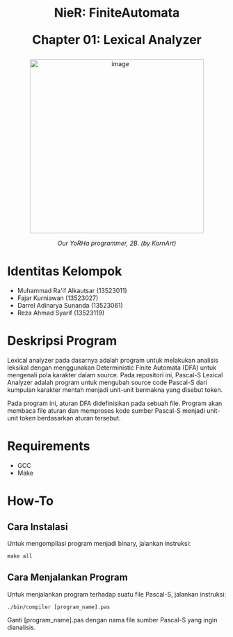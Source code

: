 # <p align="center" width=300px>NieR: FiniteAutomata</p> <p align="center" width=100px>Chapter 01: Lexical Analyzer</p>

<p align="center"><img width="400" alt="image" src="https://github.com/user-attachments/assets/6ef29817-36db-4306-ac96-e9a1e56bdad8" /></p>
<p align="center" width=300px><i>Our YoRHa programmer, 2B. (by KornArt)</i></p>

# Identitas Kelompok
- Muhammad Ra'if Alkautsar (13523011)
- Fajar Kurniawan (13523027)
- Darrel Adinarya Sunanda (13523061)
- Reza Ahmad Syarif (13523119)

# Deskripsi Program
Lexical analyzer pada dasarnya adalah program untuk melakukan analisis leksikal dengan menggunakan Deterministic Finite Automata (DFA) untuk mengenali pola karakter dalam source. Pada repositori ini, Pascal-S Lexical Analyzer adalah program untuk mengubah source code Pascal-S dari kumpulan karakter mentah menjadi unit-unit bermakna yang disebut token. 

Pada program ini, aturan DFA didefinisikan pada sebuah file. Program akan membaca file aturan dan memproses kode sumber Pascal-S menjadi unit-unit token berdasarkan aturan tersebut.

# Requirements
- GCC
- Make

# How-To

## Cara Instalasi
Untuk mengompilasi program menjadi binary, jalankan instruksi:

```
make all
```

## Cara Menjalankan Program
Untuk menjalankan program terhadap suatu file Pascal-S, jalankan instruksi:

```
./bin/compiler [program_name].pas
```

Ganti [program_name].pas dengan nama file sumber Pascal-S yang ingin dianalisis.
